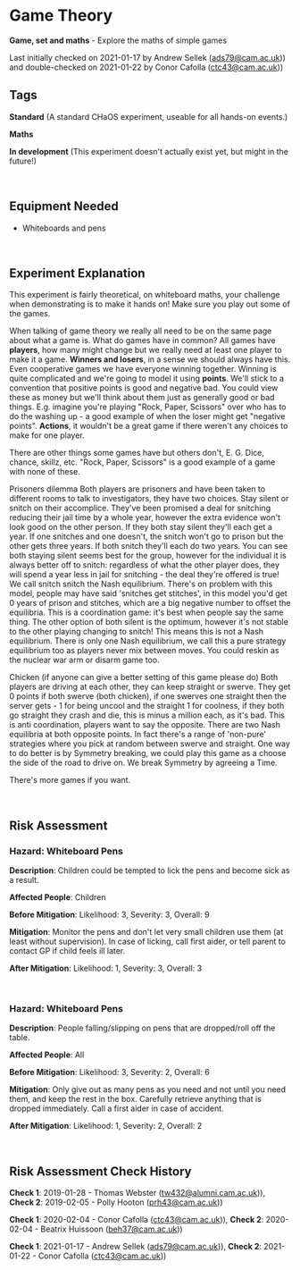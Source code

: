 # Game Theory 

**Game, set and maths** - Explore the maths of simple games 

Last initially checked on 2021-01-17 by Andrew Sellek (ads79@cam.ac.uk)) and double-checked on 2021-01-22 by Conor Cafolla (ctc43@cam.ac.uk))

## Tags
<!--- Start Tags (DO NOT REMOVE THIS COMMENT) --->

**Standard** (A standard CHaOS experiment, useable for all hands-on events.)

**Maths**

**In development** (This experiment doesn't actually exist yet, but might in the future!)
<!--- End Tags (DO NOT REMOVE THIS COMMENT) --->

<br/>

## Equipment Needed 
- Whiteboards and pens

<br/>

## Experiment Explanation 

This experiment is fairly theoretical, on whiteboard maths, your challenge when demonstrating is to make it hands on! Make sure you play out some of the games.

When talking of game theory we really all need to be on the same page about what a game is. What do games have in common?
All games have **players**, how many might change but we really need at least one player to make it a game. 
**Winners and losers**, in a sense we should always have this. Even cooperative games we have everyone winning together. Winning is quite complicated and we're going to model it using **points**. We'll stick to a convention that positive points is good and negative bad. You could view these as money but we'll think about them just as generally good or bad things. E.g. imagine you're playing "Rock, Paper, Scissors" over who has to do the washing up - a good example of when the loser might get "negative points". 
**Actions**, it wouldn't be a great game if there weren't any choices to make for one player.

There are other things some games have but others don't, E. G. Dice, chance, skillz, etc. "Rock, Paper, Scissors" is a good example of a game with none of these.

Prisoners dilemma 
Both players are prisoners and have been taken to different rooms to talk to investigators, they have two choices. Stay silent or snitch on their accomplice. They've been promised a deal for snitching reducing their jail time by a whole year, however the extra evidence won't look good on the other person. If they both stay silent they'll each get a year. If one snitches and one doesn't, the snitch won't go to prison but the other gets three years. If both snitch they'll each do two years.
You can see both staying silent seems best for the group, however for the individual it is always better off to snitch: regardless of what the other player does, they will spend a year less in jail for snitching - the deal they're offered is true! We call snitch snitch the Nash equilibrium.
There's on problem with this model, people may have said 'snitches get stitches', in this model you'd get 0 years of prison and stitches, which are a big negative number to offset the equilibria.
This is a coordination game: it's best when people say the same thing. 
The other option of both silent is the optimum, however it's not stable to the other playing changing to snitch! This means this is not a Nash equilibrium. 
There is only one Nash equilibrium, we call this a pure strategy equilibrium too as players never mix between moves. 
You could reskin as the nuclear war arm or disarm game too. 

Chicken
(if anyone can give a better setting of this game please do)
Both players are driving at each other, they can keep straight or swerve. They get 0 points if both swerve (both chicken), if one swerves one straight then the server gets - 1 for being uncool and the straight 1 for coolness, if they both go straight they crash and die, this is minus a million each, as it's bad. This is anti coordination, players want to say the opposite. There are two Nash equilibria at both opposite points. In fact there's a range of 'non-pure' strategies where you pick at random between swerve and straight. One way to do better is by Symmetry breaking, we could play this game as a choose the side of the road to drive on. We break Symmetry by agreeing a Time.

There's more games if you want. 

<br/>

## Risk Assessment

### **Hazard**: Whiteboard Pens

**Description**: Children could be tempted to lick the pens and become sick as a result.

**Affected People**: Children

**Before Mitigation**: Likelihood: 3, Severity: 3, Overall: 9

**Mitigation**: Monitor the pens and don't let very small children use them (at least without supervision).
In case of licking, call first aider, or tell parent to contact GP if child feels ill later.

**After Mitigation**: Likelihood: 1, Severity: 3, Overall: 3

<br/>

### **Hazard**: Whiteboard Pens

**Description**: People falling/slipping on pens that are dropped/roll off the table.

**Affected People**: All

**Before Mitigation**: Likelihood: 3, Severity: 2, Overall: 6

**Mitigation**: Only give out as many pens as you need and not until you need them, and keep the rest in the box. Carefully retrieve anything that is dropped immediately.
Call a first aider in case of accident.

**After Mitigation**: Likelihood: 1, Severity: 2, Overall: 2

<br/>

## Risk Assessment Check History 

**Check 1**: 2019-01-28 - Thomas Webster (tw432@alumni.cam.ac.uk)), **Check 2**: 2019-02-05 - Polly Hooton (prh43@cam.ac.uk))

**Check 1**: 2020-02-04 - Conor Cafolla (ctc43@cam.ac.uk)), **Check 2**: 2020-02-04 - Beatrix Huissoon (beh37@cam.ac.uk))

**Check 1**: 2021-01-17 - Andrew Sellek (ads79@cam.ac.uk)), **Check 2**: 2021-01-22 - Conor Cafolla (ctc43@cam.ac.uk))
